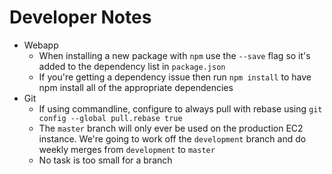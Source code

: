 # Developer Notes
* Webapp
	* When installing a new package with `npm` use the `--save` flag so it's added to the dependency list in `package.json`
	* If you're getting a dependency issue then run `npm install` to have npm install all of the appropriate dependencies
* Git
	* If using commandline, configure to always pull with rebase using `git config --global pull.rebase true`
	* The `master` branch will only ever be used on the production EC2 instance. We're going to work off the `development` branch and do weekly merges from `development` to `master`
	* No task is too small for a branch
	

